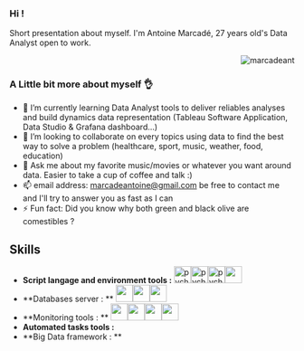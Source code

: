### Hi ! 

Short presentation about myself. I'm Antoine Marcadé, 27 years old's Data Analyst open to work. 

<p align="right"> <img src="https://github-readme-stats.vercel.app/api?username=marcadeant&show_icons=true&theme=gotham" alt="marcadeant" />
</p>

### A Little bit more about myself 👌


- 🌱 I’m currently learning Data Analyst tools to deliver reliables analyses and build dynamics data representation (Tableau Software Application, Data Studio & Grafana dashboard...) 
- 👯 I’m looking to collaborate on every topics using data to find the best way to solve a problem (healthcare, sport, music, weather, food, education)
- 💬 Ask me about my favorite music/movies or whatever you want around data. Easier to take a cup of coffee and talk :)
- 📫 email address:  marcadeantoine@gmail.com be free to contact me and I'll try to answer you as fast as I can
- ⚡ Fun fact: Did you know why both green and black olive are comestibles ? 



## Skills

* **Script langage and environment tools :** <img height=30 src="https://img.icons8.com/color/344/pycharm.png" alt="pycharm" /><img height=30 src="https://img.icons8.com/fluency/344/jupyter.png" alt="pycharm" /><img height=30 src="https://img.icons8.com/color/344/python.png" alt="pycharm" /><img height=30 src="https://img.icons8.com/ios-filled/344/sql.png" />
* **Databases server : ** <img height=30 src="https://img.icons8.com/fluency/344/mysql-logo.png" /><img height=30 src="https://img.icons8.com/color/344/postgreesql.png" /><img height=30 src="https://tse3.mm.bing.net/th?id=OIP.0x0B8E0msmAtVgZqn8bjxAHaE8&pid=Api" />
* **Monitoring tools : ** <img height=30 src="https://img.icons8.com/color/344/tableau-software.png" /><img height=30 src="https://img.icons8.com/external-tal-revivo-color-tal-revivo/344/external-data-visualization-and-monitoring-with-support-for-graphite-and-influxdb-logo-color-tal-revivo.png" /><img height=30 src="https://tse1.mm.bing.net/th?id=OIP.x1pnPPxRjPkKoSrG9O0DqgHaCV&pid=Api" /><img height=30 src="https://img.icons8.com/color/344/power-bi.png" />
* **Automated tasks tools :**
* **Big Data framework : **

